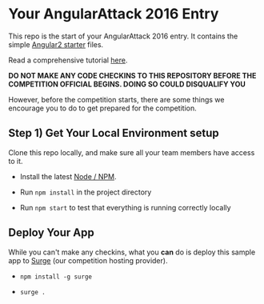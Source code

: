 # Your AngularAttack 2016 Entry

This repo is the start of your AngularAttack 2016 entry. It contains the simple [Angular2 starter](https://angular.io/docs/ts/latest/quickstart.html) files.

Read a comprehensive tutorial [here](https://angular.io/docs/ts/latest/tutorial/).

**DO NOT MAKE ANY CODE CHECKINS TO THIS REPOSITORY BEFORE THE COMPETITION OFFICIAL BEGINS. DOING SO COULD DISQUALIFY YOU**


However, before the competition starts, there are some things we encourage you to do to get prepared for the competition.


## Step 1) Get Your Local Environment setup

Clone this repo locally, and make sure all your team members have access to it.

* Install the latest [Node / NPM](https://nodejs.org).

* Run `npm install` in the project directory

* Run `npm start` to test that everything is running correctly locally


## Deploy Your App

While you can't make any checkins, what you **can** do is deploy this sample app to [Surge](https://surge.sh) (our competition hosting provider).

* `npm install -g surge`

* `surge .`
